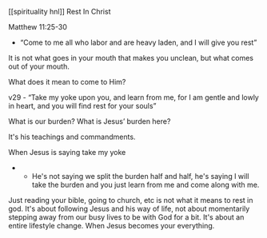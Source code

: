 [[spirituality hnl]]
Rest In Christ

Matthew 11:25-30

- “Come to me all who labor and are heavy laden, and I will give you rest”

It is not what goes in your mouth that makes you unclean, but what comes out of your mouth.

What does it mean to come to Him?

v29 - “Take my yoke upon you, and learn from me, for I am gentle and lowly in heart, and you will find rest for your souls”

What is our burden? What is Jesus’ burden here?

It's his teachings and commandments.

When Jesus is saying take my yoke

- - He's not saying we split the burden half and half, he's saying I will take the burden and you just learn from me and come along with me.

Just reading your bible, going to church, etc is not what it means to rest in god. It's about following Jesus and his way of life, not about momentarily stepping away from our busy lives to be with God for a bit. It's about an entire lifestyle change. When Jesus becomes your everything.